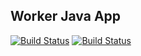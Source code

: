 ## Worker Java App

 [![Build Status](http://35.205.253.90:8080/buildStatus/icon?job=instavo%2Fworker-build)](http://35.205.253.90:8080/job/instavo/job/worker-build/)
 [![Build Status](http://35.205.253.90:8080/buildStatus/icon?job=instavo%2Fworker-test&subject=UnitTest)](http://35.205.253.90:8080/job/instavo/job/worker-test/)
